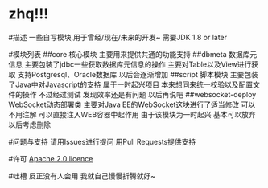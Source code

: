 # zhq!!!

#描述
一些自写模块,用于曾经/现在/未来的开发~
需要JDK 1.8 or later

#模块列表
##core 
  核心模块 主要用来提供共通的功能支持
##dbmeta 
  数据库元信息 主要包装了jdbc一些获取数据库元信息的操作 
  主要对Table以及View进行获取
  支持Postgresql、Oracle数据库 以后会逐渐增加
##script 
  脚本模块 主要包装了Java中对Javascript的支持 
  属于一时起兴项目 本来想同来统一校验以及配置文件的操作 
  不过经过测试 发现效率还是有问题
  以后再说吧
##websocket-deploy
  WebSocket动态部署类 主要对Java EE的WebSocket这块进行了适当修改 
  可以不用注解 可以直接注入WEB容器中起作用 
  由于该模块为一时起兴 基本可以放弃 以后考虑删除

#问题与支持
请用Issues进行提问
用Pull Requests提供支持

#许可
[Apache 2.0 licence](https://github.com/legend0702/zhq/blob/master/LICENSE)

#吐槽
反正没有人会用 我就自己慢慢折腾就好~
